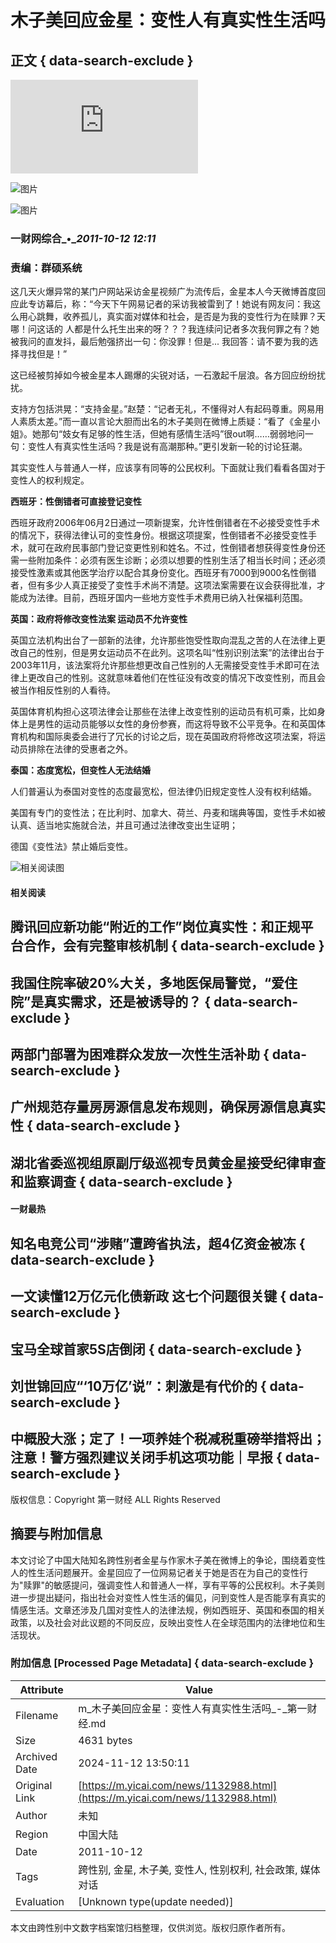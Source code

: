 # 木子美回应金星：变性人有真实性生活吗

## 正文 { data-search-exclude }


![木子美回应金星](https://m.yicai.com/daohang.html)

![图片](https://m.yicai.com/)

![图片](https://m.yicai.com/search)

### 一财网综合_•__2011-10-12 12:11_

### 责编：群硕系统

这几天火爆异常的某门户网站采访金星视频广为流传后，金星本人今天微博首度回应此专访幕后，称：“今天下午网易记者的采访我被雷到了！她说有网友问：我这么用心跳舞，收养孤儿，真实面对媒体和社会，是否是为我的变性行为在赎罪？天哪！问这话的 人都是什么托生出来的呀？？？我连续问记者多次我何罪之有？她被我问的直发抖，最后勉强挤出一句：你没罪！但是... 我回答：请不要为我的选择寻找但是！”

这已经被剪掉如今被金星本人踢爆的尖锐对话，一石激起千层浪。各方回应纷纷扰扰。

支持方包括洪晃：“支持金星。”赵楚：“记者无礼，不懂得对人有起码尊重。网易用人素质太差。”而一直以言论大胆而出名的木子美则在微博上质疑：“看了《金星小姐》。她那句“妓女有足够的性生活，但她有感情生活吗”很out啊……弱弱地问一句：变性人有真实性生活吗？我是说有高潮那种。”更引发新一轮的讨论狂潮。

其实变性人与普通人一样，应该享有同等的公民权利。下面就让我们看看各国对于变性人的权利规定。

**西班牙：性倒错者可直接登记变性**

西班牙政府2006年06月2日通过一项新提案，允许性倒错者在不必接受变性手术的情况下，获得法律认可的变性身份。根据这项提案，性倒错者不必接受变性手术，就可在政府民事部门登记变更性别和姓名。不过，性倒错者想获得变性身份还需一些附加条件：必须有医生诊断；必须以想要的性别生活了相当长时间；还必须接受性激素或其他医学治疗以配合其身份变化。西班牙有7000到9000名性倒错者，但有多少人真正接受了变性手术尚不清楚。这项法案需要在议会获得批准，才能成为法律。目前，西班牙国内一些地方变性手术费用已纳入社保福利范围。

**英国：政府将修改变性法案 运动员不允许变性**

英国立法机构出台了一部新的法律，允许那些饱受性取向混乱之苦的人在法律上更改自己的性别，但是男女运动员不在此列。这项名叫“性别识别法案”的法律出台于 2003年11月，该法案将允许那些想更改自己性别的人无需接受变性手术即可在法律上更改自己的性别。这就意味着他们在性征没有改变的情况下改变性别，而且会被当作相反性别的人看待。

英国体育机构担心这项法律会让那些在法律上改变性别的运动员有机可乘，比如身体上是男性的运动员能够以女性的身份参赛，而这将导致不公平竞争。在和英国体育机构和国际奥委会进行了冗长的讨论之后，现在英国政府将修改这项法案，将运动员排除在法律的受惠者之外。

**泰国：态度宽松，但变性人无法结婚**

人们普遍认为泰国对变性的态度最宽松，但法律仍旧规定变性人没有权利结婚。

美国有专门的变性法；在比利时、加拿大、荷兰、丹麦和瑞典等国，变性手术如被认真、适当地实施就合法，并且可通过法律改变出生证明；

德国《变性法》禁止婚后变性。

![相关阅读图](https://imgcdn.yicai.com/uppics/images/2024/10/424757f9-b50e-4fd2-8707-18d5a7ccadcd.jpeg)

#### 相关阅读

## 腾讯回应新功能“附近的工作”岗位真实性：和正规平台合作，会有完整审核机制 { data-search-exclude }

## 我国住院率破20%大关，多地医保局警觉，“爱住院”是真实需求，还是被诱导的？ { data-search-exclude }

## 两部门部署为困难群众发放一次性生活补助 { data-search-exclude }

## 广州规范存量房房源信息发布规则，确保房源信息真实性 { data-search-exclude }

## 湖北省委巡视组原副厅级巡视专员黄金星接受纪律审查和监察调查 { data-search-exclude }

#### 一财最热

## 知名电竞公司“涉赌”遭跨省执法，超4亿资金被冻 { data-search-exclude }

## 一文读懂12万亿元化债新政 这七个问题很关键 { data-search-exclude }

## 宝马全球首家5S店倒闭 { data-search-exclude }

## 刘世锦回应“‘10万亿’说”：刺激是有代价的 { data-search-exclude }

## 中概股大涨；定了！一项养娃个税减税重磅举措将出；注意！警方强烈建议关闭手机这项功能｜早报 { data-search-exclude }

版权信息：Copyright 第一财经 ALL Rights Reserved

## 摘要与附加信息

<!-- tcd_abstract -->
本文讨论了中国大陆知名跨性别者金星与作家木子美在微博上的争论，围绕着变性人的性生活问题展开。金星回应了一位网易记者关于她是否在为自己的变性行为"赎罪"的敏感提问，强调变性人和普通人一样，享有平等的公民权利。木子美则进一步提出疑问，指出社会对变性人性生活的偏见，问到变性人是否能享有真实的情感生活。文章还涉及几国对变性人的法律法规，例如西班牙、英国和泰国的相关政策，以及社会对此议题的不同反应，反映出变性人在全球范围内的法律地位和生活现状。
<!-- tcd_abstract_end -->

### 附加信息 [Processed Page Metadata] { data-search-exclude }

| Attribute       | Value                                  |
|-----------------|----------------------------------------|
| Filename        | m_木子美回应金星：变性人有真实性生活吗_-_第一财经.md                             |
| Size            | 4631 bytes                           |
| Archived Date   | 2024-11-12 13:50:11                             |
| Original Link   | [https://m.yicai.com/news/1132988.html](https://m.yicai.com/news/1132988.html)                       |
| Author          | 未知                               |
| Region          | 中国大陆                               |
| Date            | 2011-10-12                                 |
| Tags            | 跨性别, 金星, 木子美, 变性人, 性别权利, 社会政策, 媒体对话                                 |
| Evaluation            | [Unknown type(update needed)]                                 |
<!-- tcd_table_end -->

本文由跨性别中文数字档案馆归档整理，仅供浏览。版权归原作者所有。
